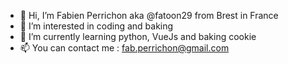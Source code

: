 - 👋 Hi, I’m Fabien Perrichon aka @fatoon29 from Brest in France
- 👀 I’m interested in coding and baking
- 🌱 I’m currently learning python, VueJs and baking cookie
- 📫 You can contact me  : fab.perrichon@gmail.com

<!---
fatoon29/fatoon29 is a ✨ special ✨ repository because its `README.md` (this file) appears on your GitHub profile.
You can click the Preview link to take a look at your changes.
--->
